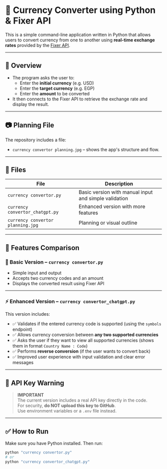# 💱 Currency Converter using Python & Fixer API

This is a simple command-line application written in Python that allows users to convert currency from one to another using **real-time exchange rates** provided by the [Fixer API](https://apilayer.com/marketplace/fixer-api).

---

## 🧠 Overview

- The program asks the user to:
  - Enter the **initial currency** (e.g. USD)
  - Enter the **target currency** (e.g. EGP)
  - Enter the **amount** to be converted
- It then connects to the Fixer API to retrieve the exchange rate and display the result.

---

## 📷 Planning File

The repository includes a file:
- `currency convertor planning.jpg` – shows the app's structure and flow.

---

## 📂 Files

| File | Description |
|------|-------------|
| `currency convertor.py` | Basic version with manual input and simple validation |
| `currency convertor_chatgpt.py` | Enhanced version with more features |
| `currency convertor planning.jpg` | Planning or visual outline |

---

## 🚀 Features Comparison

### 🔹 Basic Version – `currency convertor.py`
- Simple input and output
- Accepts two currency codes and an amount
- Displays the converted result using Fixer API

---

### ⚡ Enhanced Version – `currency convertor_chatgpt.py`

This version includes:

- ✅ Validates if the entered currency code is supported (using the `symbols` endpoint)
- ✅ Allows currency conversion between **any two supported currencies**
- ✅ Asks the user if they want to view all supported currencies (shows them in format `Country Name : Code`)
- ✅ Performs **reverse conversion** (if the user wants to convert back)
- ✅ Improved user experience with input validation and clear error messages

---

## 🔐 API Key Warning

> **IMPORTANT**  
> The current version includes a real API key directly in the code.  
> For security, **do NOT upload this key to GitHub**.  
> Use environment variables or a `.env` file instead.

---

## ✅ How to Run

Make sure you have Python installed. Then run:

```bash
python "currency convertor.py"
# or
python "currency convertor_chatgpt.py"
